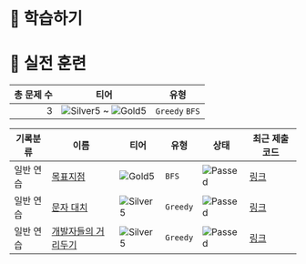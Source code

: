 # 📖 학습하기

# 🥇 실전 훈련
|총 문제 수|티어|유형|
|---:|---|---|
|3|![Silver5][s5] ~ ![Gold5][g5]|`Greedy` `BFS`|

|기록분류|이름|티어|유형|상태|최근 제출 코드|
|---|---|---|---|---|---|
|일반 연습|[목표지점](https://www.codetree.ai/training-field/search/problems/target-point)|![Gold5][g5]|`BFS`|![Passed][passed]|[링크](https://github.com/ggmcjy94/codingTestHub/blob/main/241220/%EB%AA%A9%ED%91%9C%EC%A7%80%EC%A0%90/target-point.java)|
|일반 연습|[문자 대치](https://www.codetree.ai/training-field/search/problems/character-replacement)|![Silver5][s5]|`Greedy`|![Passed][passed]|[링크](https://github.com/ggmcjy94/codingTestHub/blob/main/241220/%EB%AC%B8%EC%9E%90%20%EB%8C%80%EC%B9%98/character-replacement.java)|
|일반 연습|[개발자들의 거리두기](https://www.codetree.ai/training-field/search/problems/developers-keeping-distance)|![Silver5][s5]|`Greedy`|![Passed][passed]|[링크](https://github.com/ggmcjy94/codingTestHub/blob/main/241220/%EA%B0%9C%EB%B0%9C%EC%9E%90%EB%93%A4%EC%9D%98%20%EA%B1%B0%EB%A6%AC%EB%91%90%EA%B8%B0/developers-keeping-distance.java)|










[b5]: https://img.shields.io/badge/Bronze_5-%235D3E31.svg
[b4]: https://img.shields.io/badge/Bronze_4-%235D3E31.svg
[b3]: https://img.shields.io/badge/Bronze_3-%235D3E31.svg
[b2]: https://img.shields.io/badge/Bronze_2-%235D3E31.svg
[b1]: https://img.shields.io/badge/Bronze_1-%235D3E31.svg
[s5]: https://img.shields.io/badge/Silver_5-%23394960.svg
[s4]: https://img.shields.io/badge/Silver_4-%23394960.svg
[s3]: https://img.shields.io/badge/Silver_3-%23394960.svg
[s2]: https://img.shields.io/badge/Silver_2-%23394960.svg
[s1]: https://img.shields.io/badge/Silver_1-%23394960.svg
[g5]: https://img.shields.io/badge/Gold_5-%23FFC433.svg
[g4]: https://img.shields.io/badge/Gold_4-%23FFC433.svg
[g3]: https://img.shields.io/badge/Gold_3-%23FFC433.svg
[g2]: https://img.shields.io/badge/Gold_2-%23FFC433.svg
[g1]: https://img.shields.io/badge/Gold_1-%23FFC433.svg
[p5]: https://img.shields.io/badge/Platinum_5-%2376DDD8.svg
[p4]: https://img.shields.io/badge/Platinum_4-%2376DDD8.svg
[p3]: https://img.shields.io/badge/Platinum_3-%2376DDD8.svg
[p2]: https://img.shields.io/badge/Platinum_2-%2376DDD8.svg
[p1]: https://img.shields.io/badge/Platinum_1-%2376DDD8.svg
[passed]: https://img.shields.io/badge/Passed-%23009D27.svg
[failed]: https://img.shields.io/badge/Failed-%23D24D57.svg
[easy]: https://img.shields.io/badge/쉬움-%235cb85c.svg?for-the-badge
[medium]: https://img.shields.io/badge/보통-%23FFC433.svg?for-the-badge
[hard]: https://img.shields.io/badge/어려움-%23D24D57.svg?for-the-badge